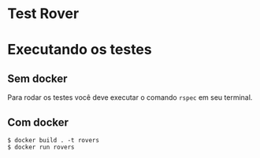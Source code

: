 # Test Rover
 
# Executando os testes

## Sem docker
Para rodar os testes você deve executar o comando `rspec` em seu terminal.

## Com docker

```shell
$ docker build . -t rovers
$ docker run rovers 
```